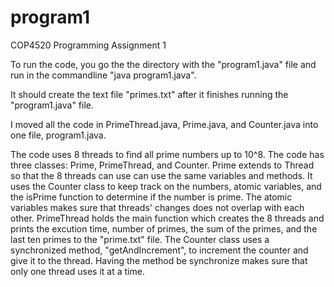 # program1
COP4520 Programming Assignment 1

To run the code, you go the the directory with the "program1.java" file and run in the commandline "java program1.java".

It should create the text file "primes.txt" after it finishes running the "program1.java" file.

I moved all the code in PrimeThread.java, Prime.java, and Counter.java into one file, program1.java.

The code uses 8 threads to find all prime numbers up to 10^8. The code has three classes: Prime, PrimeThread, and Counter. Prime extends to Thread so that the 8 threads can use can use the same variables and methods. It uses the Counter class to keep track on the numbers, atomic variables, and the isPrime function to determine if the number is prime. The atomic variables makes sure that threads' changes does not overlap with each other. PrimeThread holds the main function which creates the 8 threads and prints the excution time, number of primes, the sum of the primes, and the last ten primes to the "prime.txt" file. The Counter class uses a synchronized method, "getAndIncrement", to increment the counter and give it to the thread. Having the method be synchronize makes sure that only one thread uses it at a time.
